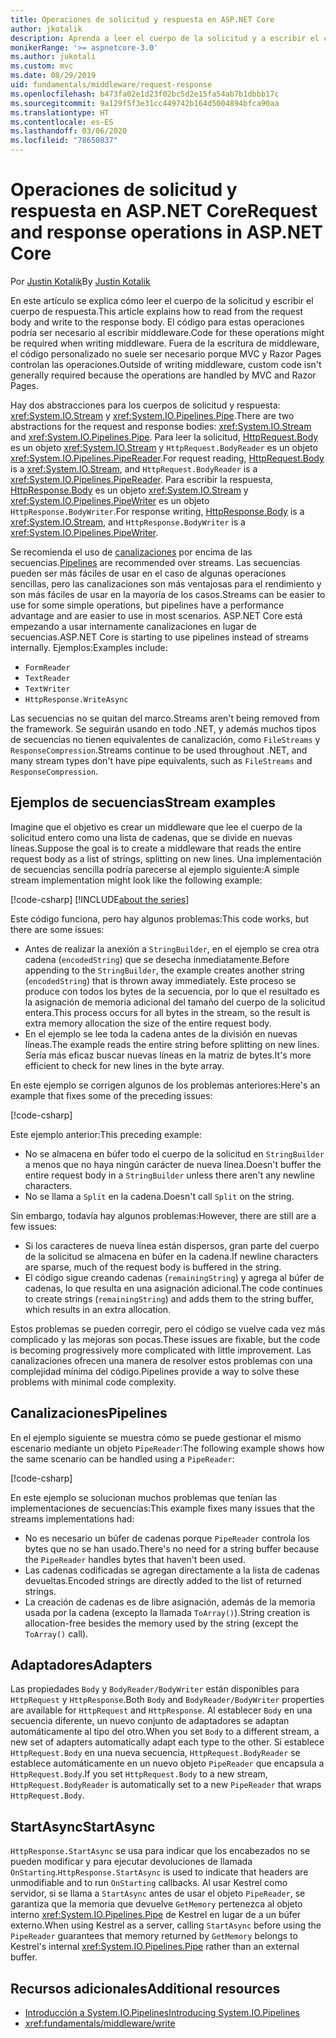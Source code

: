```yaml
---
title: Operaciones de solicitud y respuesta en ASP.NET Core
author: jkotalik
description: Aprenda a leer el cuerpo de la solicitud y a escribir el cuerpo de respuesta en ASP.NET Core.
monikerRange: '>= aspnetcore-3.0'
ms.author: jukotali
ms.custom: mvc
ms.date: 08/29/2019
uid: fundamentals/middleware/request-response
ms.openlocfilehash: b473fa02e1d23f02bc5d2e15fa54ab7b1dbbb17c
ms.sourcegitcommit: 9a129f5f3e31cc449742b164d5004894bfca90aa
ms.translationtype: HT
ms.contentlocale: es-ES
ms.lasthandoff: 03/06/2020
ms.locfileid: "78650837"
---
```

# <a name="request-and-response-operations-in-aspnet-core"></a><span data-ttu-id="e03cb-103">Operaciones de solicitud y respuesta en ASP.NET Core</span><span class="sxs-lookup"><span data-stu-id="e03cb-103">Request and response operations in ASP.NET Core</span></span>

<span data-ttu-id="e03cb-104">Por [Justin Kotalik](https://github.com/jkotalik)</span><span class="sxs-lookup"><span data-stu-id="e03cb-104">By [Justin Kotalik](https://github.com/jkotalik)</span></span>

<span data-ttu-id="e03cb-105">En este artículo se explica cómo leer el cuerpo de la solicitud y escribir el cuerpo de respuesta.</span><span class="sxs-lookup"><span data-stu-id="e03cb-105">This article explains how to read from the request body and write to the response body.</span></span> <span data-ttu-id="e03cb-106">El código para estas operaciones podría ser necesario al escribir middleware.</span><span class="sxs-lookup"><span data-stu-id="e03cb-106">Code for these operations might be required when writing middleware.</span></span> <span data-ttu-id="e03cb-107">Fuera de la escritura de middleware, el código personalizado no suele ser necesario porque MVC y Razor Pages controlan las operaciones.</span><span class="sxs-lookup"><span data-stu-id="e03cb-107">Outside of writing middleware, custom code isn't generally required because the operations are handled by MVC and Razor Pages.</span></span>

<span data-ttu-id="e03cb-108">Hay dos abstracciones para los cuerpos de solicitud y respuesta: <xref:System.IO.Stream> y <xref:System.IO.Pipelines.Pipe>.</span><span class="sxs-lookup"><span data-stu-id="e03cb-108">There are two abstractions for the request and response bodies: <xref:System.IO.Stream> and <xref:System.IO.Pipelines.Pipe>.</span></span> <span data-ttu-id="e03cb-109">Para leer la solicitud, [HttpRequest.Body](xref:Microsoft.AspNetCore.Http.HttpRequest.Body) es un objeto <xref:System.IO.Stream> y `HttpRequest.BodyReader` es un objeto <xref:System.IO.Pipelines.PipeReader>.</span><span class="sxs-lookup"><span data-stu-id="e03cb-109">For request reading, [HttpRequest.Body](xref:Microsoft.AspNetCore.Http.HttpRequest.Body) is a <xref:System.IO.Stream>, and `HttpRequest.BodyReader` is a <xref:System.IO.Pipelines.PipeReader>.</span></span> <span data-ttu-id="e03cb-110">Para escribir la respuesta, [HttpResponse.Body](xref:Microsoft.AspNetCore.Http.HttpResponse.Body) es un objeto <xref:System.IO.Stream> y <xref:System.IO.Pipelines.PipeWriter> es un objeto `HttpResponse.BodyWriter`.</span><span class="sxs-lookup"><span data-stu-id="e03cb-110">For response writing, [HttpResponse.Body](xref:Microsoft.AspNetCore.Http.HttpResponse.Body) is a <xref:System.IO.Stream>, and `HttpResponse.BodyWriter` is a <xref:System.IO.Pipelines.PipeWriter>.</span></span>

<span data-ttu-id="e03cb-111">Se recomienda el uso de [canalizaciones](/dotnet/standard/io/pipelines) por encima de las secuencias.</span><span class="sxs-lookup"><span data-stu-id="e03cb-111">[Pipelines](/dotnet/standard/io/pipelines) are recommended over streams.</span></span> <span data-ttu-id="e03cb-112">Las secuencias pueden ser más fáciles de usar en el caso de algunas operaciones sencillas, pero las canalizaciones son más ventajosas para el rendimiento y son más fáciles de usar en la mayoría de los casos.</span><span class="sxs-lookup"><span data-stu-id="e03cb-112">Streams can be easier to use for some simple operations, but pipelines have a performance advantage and are easier to use in most scenarios.</span></span> <span data-ttu-id="e03cb-113">ASP.NET Core está empezando a usar internamente canalizaciones en lugar de secuencias.</span><span class="sxs-lookup"><span data-stu-id="e03cb-113">ASP.NET Core is starting to use pipelines instead of streams internally.</span></span> <span data-ttu-id="e03cb-114">Ejemplos:</span><span class="sxs-lookup"><span data-stu-id="e03cb-114">Examples include:</span></span>

* `FormReader`
* `TextReader`
* `TextWriter`
* `HttpResponse.WriteAsync`

<span data-ttu-id="e03cb-115">Las secuencias no se quitan del marco.</span><span class="sxs-lookup"><span data-stu-id="e03cb-115">Streams aren't being removed from the framework.</span></span> <span data-ttu-id="e03cb-116">Se seguirán usando en todo .NET, y además muchos tipos de secuencias no tienen equivalentes de canalización, como `FileStreams` y `ResponseCompression`.</span><span class="sxs-lookup"><span data-stu-id="e03cb-116">Streams continue to be used throughout .NET, and many stream types don't have pipe equivalents, such as `FileStreams` and `ResponseCompression`.</span></span>

## <a name="stream-examples"></a><span data-ttu-id="e03cb-117">Ejemplos de secuencias</span><span class="sxs-lookup"><span data-stu-id="e03cb-117">Stream examples</span></span>

<span data-ttu-id="e03cb-118">Imagine que el objetivo es crear un middleware que lee el cuerpo de la solicitud entero como una lista de cadenas, que se divide en nuevas líneas.</span><span class="sxs-lookup"><span data-stu-id="e03cb-118">Suppose the goal is to create a middleware that reads the entire request body as a list of strings, splitting on new lines.</span></span> <span data-ttu-id="e03cb-119">Una implementación de secuencias sencilla podría parecerse al ejemplo siguiente:</span><span class="sxs-lookup"><span data-stu-id="e03cb-119">A simple stream implementation might look like the following example:</span></span>

[!code-csharp[](request-response/samples/3.x/RequestResponseSample/Startup.cs?name=GetListOfStringsFromStream)]
[!INCLUDE[about the series](~/includes/code-comments-loc.md)]

<span data-ttu-id="e03cb-120">Este código funciona, pero hay algunos problemas:</span><span class="sxs-lookup"><span data-stu-id="e03cb-120">This code works, but there are some issues:</span></span>

* <span data-ttu-id="e03cb-121">Antes de realizar la anexión a `StringBuilder`, en el ejemplo se crea otra cadena (`encodedString`) que se desecha inmediatamente.</span><span class="sxs-lookup"><span data-stu-id="e03cb-121">Before appending to the `StringBuilder`, the example creates another string (`encodedString`) that is thrown away immediately.</span></span> <span data-ttu-id="e03cb-122">Este proceso se produce con todos los bytes de la secuencia, por lo que el resultado es la asignación de memoria adicional del tamaño del cuerpo de la solicitud entera.</span><span class="sxs-lookup"><span data-stu-id="e03cb-122">This process occurs for all bytes in the stream, so the result is extra memory allocation the size of the entire request body.</span></span>
* <span data-ttu-id="e03cb-123">En el ejemplo se lee toda la cadena antes de la división en nuevas líneas.</span><span class="sxs-lookup"><span data-stu-id="e03cb-123">The example reads the entire string before splitting on new lines.</span></span> <span data-ttu-id="e03cb-124">Sería más eficaz buscar nuevas líneas en la matriz de bytes.</span><span class="sxs-lookup"><span data-stu-id="e03cb-124">It's more efficient to check for new lines in the byte array.</span></span>

<span data-ttu-id="e03cb-125">En este ejemplo se corrigen algunos de los problemas anteriores:</span><span class="sxs-lookup"><span data-stu-id="e03cb-125">Here's an example that fixes some of the preceding issues:</span></span>

[!code-csharp[](request-response/samples/3.x/RequestResponseSample/Startup.cs?name=GetListOfStringsFromStreamMoreEfficient)]

<span data-ttu-id="e03cb-126">Este ejemplo anterior:</span><span class="sxs-lookup"><span data-stu-id="e03cb-126">This preceding example:</span></span>

* <span data-ttu-id="e03cb-127">No se almacena en búfer todo el cuerpo de la solicitud en `StringBuilder` a menos que no haya ningún carácter de nueva línea.</span><span class="sxs-lookup"><span data-stu-id="e03cb-127">Doesn't buffer the entire request body in a `StringBuilder` unless there aren't any newline characters.</span></span>
* <span data-ttu-id="e03cb-128">No se llama a `Split` en la cadena.</span><span class="sxs-lookup"><span data-stu-id="e03cb-128">Doesn't call `Split` on the string.</span></span>

<span data-ttu-id="e03cb-129">Sin embargo, todavía hay algunos problemas:</span><span class="sxs-lookup"><span data-stu-id="e03cb-129">However, there are still are a few issues:</span></span>

* <span data-ttu-id="e03cb-130">Si los caracteres de nueva línea están dispersos, gran parte del cuerpo de la solicitud se almacena en búfer en la cadena.</span><span class="sxs-lookup"><span data-stu-id="e03cb-130">If newline characters are sparse, much of the request body is buffered in the string.</span></span>
* <span data-ttu-id="e03cb-131">El código sigue creando cadenas (`remainingString`) y agrega al búfer de cadenas, lo que resulta en una asignación adicional.</span><span class="sxs-lookup"><span data-stu-id="e03cb-131">The code continues to create strings (`remainingString`) and adds them to the string buffer, which results in an extra allocation.</span></span>

<span data-ttu-id="e03cb-132">Estos problemas se pueden corregir, pero el código se vuelve cada vez más complicado y las mejoras son pocas.</span><span class="sxs-lookup"><span data-stu-id="e03cb-132">These issues are fixable, but the code is becoming progressively more complicated with little improvement.</span></span> <span data-ttu-id="e03cb-133">Las canalizaciones ofrecen una manera de resolver estos problemas con una complejidad mínima del código.</span><span class="sxs-lookup"><span data-stu-id="e03cb-133">Pipelines provide a way to solve these problems with minimal code complexity.</span></span>

## <a name="pipelines"></a><span data-ttu-id="e03cb-134">Canalizaciones</span><span class="sxs-lookup"><span data-stu-id="e03cb-134">Pipelines</span></span>

<span data-ttu-id="e03cb-135">En el ejemplo siguiente se muestra cómo se puede gestionar el mismo escenario mediante un objeto `PipeReader`:</span><span class="sxs-lookup"><span data-stu-id="e03cb-135">The following example shows how the same scenario can be handled using a `PipeReader`:</span></span>

[!code-csharp[](request-response/samples/3.x/RequestResponseSample/Startup.cs?name=GetListOfStringFromPipe)]

<span data-ttu-id="e03cb-136">En este ejemplo se solucionan muchos problemas que tenían las implementaciones de secuencias:</span><span class="sxs-lookup"><span data-stu-id="e03cb-136">This example fixes many issues that the streams implementations had:</span></span>

* <span data-ttu-id="e03cb-137">No es necesario un búfer de cadenas porque `PipeReader` controla los bytes que no se han usado.</span><span class="sxs-lookup"><span data-stu-id="e03cb-137">There's no need for a string buffer because the `PipeReader` handles bytes that haven't been used.</span></span>
* <span data-ttu-id="e03cb-138">Las cadenas codificadas se agregan directamente a la lista de cadenas devueltas.</span><span class="sxs-lookup"><span data-stu-id="e03cb-138">Encoded strings are directly added to the list of returned strings.</span></span>
* <span data-ttu-id="e03cb-139">La creación de cadenas es de libre asignación, además de la memoria usada por la cadena (excepto la llamada `ToArray()`).</span><span class="sxs-lookup"><span data-stu-id="e03cb-139">String creation is allocation-free besides the memory used by the string (except the `ToArray()` call).</span></span>

## <a name="adapters"></a><span data-ttu-id="e03cb-140">Adaptadores</span><span class="sxs-lookup"><span data-stu-id="e03cb-140">Adapters</span></span>

<span data-ttu-id="e03cb-141">Las propiedades `Body` y `BodyReader/BodyWriter` están disponibles para `HttpRequest` y `HttpResponse`.</span><span class="sxs-lookup"><span data-stu-id="e03cb-141">Both `Body` and `BodyReader/BodyWriter` properties are available for `HttpRequest` and `HttpResponse`.</span></span> <span data-ttu-id="e03cb-142">Al establecer `Body` en una secuencia diferente, un nuevo conjunto de adaptadores se adaptan automáticamente al tipo del otro.</span><span class="sxs-lookup"><span data-stu-id="e03cb-142">When you set `Body` to a different stream, a new set of adapters automatically adapt each type to the other.</span></span> <span data-ttu-id="e03cb-143">Si establece `HttpRequest.Body` en una nueva secuencia, `HttpRequest.BodyReader` se establece automáticamente en un nuevo objeto `PipeReader` que encapsula a `HttpRequest.Body`.</span><span class="sxs-lookup"><span data-stu-id="e03cb-143">If you set `HttpRequest.Body` to a new stream, `HttpRequest.BodyReader` is automatically set to a new `PipeReader` that wraps `HttpRequest.Body`.</span></span>

## <a name="startasync"></a><span data-ttu-id="e03cb-144">StartAsync</span><span class="sxs-lookup"><span data-stu-id="e03cb-144">StartAsync</span></span>

<span data-ttu-id="e03cb-145">`HttpResponse.StartAsync` se usa para indicar que los encabezados no se pueden modificar y para ejecutar devoluciones de llamada `OnStarting`.</span><span class="sxs-lookup"><span data-stu-id="e03cb-145">`HttpResponse.StartAsync` is used to indicate that headers are unmodifiable and to run `OnStarting` callbacks.</span></span> <span data-ttu-id="e03cb-146">Al usar Kestrel como servidor, si se llama a `StartAsync` antes de usar el objeto `PipeReader`, se garantiza que la memoria que devuelve `GetMemory` pertenezca al objeto interno <xref:System.IO.Pipelines.Pipe> de Kestrel en lugar de a un búfer externo.</span><span class="sxs-lookup"><span data-stu-id="e03cb-146">When using Kestrel as a server, calling `StartAsync` before using the `PipeReader` guarantees that memory returned by `GetMemory` belongs to Kestrel's internal <xref:System.IO.Pipelines.Pipe> rather than an external buffer.</span></span>

## <a name="additional-resources"></a><span data-ttu-id="e03cb-147">Recursos adicionales</span><span class="sxs-lookup"><span data-stu-id="e03cb-147">Additional resources</span></span>

* [<span data-ttu-id="e03cb-148">Introducción a System.IO.Pipelines</span><span class="sxs-lookup"><span data-stu-id="e03cb-148">Introducing System.IO.Pipelines</span></span>](https://devblogs.microsoft.com/dotnet/system-io-pipelines-high-performance-io-in-net/)
* <xref:fundamentals/middleware/write>
